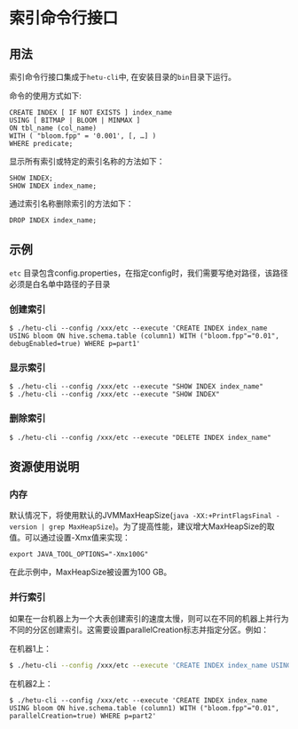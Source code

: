 
# 索引命令行接口

##  用法

索引命令行接口集成于`hetu-cli`中, 在安装目录的`bin`目录下运行。

命令的使用方式如下:
```roomsql
CREATE INDEX [ IF NOT EXISTS ] index_name
USING [ BITMAP | BLOOM | MINMAX ]
ON tbl_name (col_name)
WITH ( "bloom.fpp" = '0.001', [, …] )
WHERE predicate;
```

显示所有索引或特定的索引名称的方法如下：
```roomsql
SHOW INDEX;
SHOW INDEX index_name;
```

通过索引名称删除索引的方法如下：
```roomsql
DROP INDEX index_name;
```

## 示例

`etc` 目录包含config.properties，在指定config时，我们需要写绝对路径，该路径必须是白名单中路径的子目录

### 创建索引

``` shell
$ ./hetu-cli --config /xxx/etc --execute 'CREATE INDEX index_name USING bloom ON hive.schema.table (column1) WITH ("bloom.fpp"="0.01", debugEnabled=true) WHERE p=part1'
```

### 显示索引

``` shell
$ ./hetu-cli --config /xxx/etc --execute "SHOW INDEX index_name"
$ ./hetu-cli --config /xxx/etc --execute "SHOW INDEX"
```

### 删除索引

``` shell
$ ./hetu-cli --config /xxx/etc --execute "DELETE INDEX index_name"
```

## 资源使用说明

### 内存

默认情况下，将使用默认的JVMMaxHeapSize(`java -XX:+PrintFlagsFinal -version | grep MaxHeapSize`)。为了提高性能，建议增大MaxHeapSize的取值。可以通过设置-Xmx值来实现：


``` shell
export JAVA_TOOL_OPTIONS="-Xmx100G"
```

在此示例中，MaxHeapSize被设置为100 GB。

### 并行索引

如果在一台机器上为一个大表创建索引的速度太慢，则可以在不同的机器上并行为不同的分区创建索引。这需要设置parallelCreation标志并指定分区。例如：

在机器1上：

``` bash
$ ./hetu-cli --config /xxx/etc --execute 'CREATE INDEX index_name USING bloom ON hive.schema.table (column1) WITH ("bloom.fpp"="0.01", parallelCreation=true) WHERE p=part1'
```

在机器2上：

``` shell
$ ./hetu-cli --config /xxx/etc --execute 'CREATE INDEX index_name USING bloom ON hive.schema.table (column1) WITH ("bloom.fpp"="0.01", parallelCreation=true) WHERE p=part2'
```
